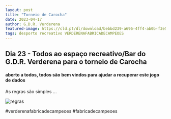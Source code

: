 ```yaml
---
layout: post
title: "Torneio de Carocha"
date: 2023-04-17
author: G.D.R. Verderena
featured-image: https://cld.pt/dl/download/bebbd239-a696-4ff4-ab0b-f3e583e67624/carocha.jpeg
tags: desporto recreativo VERDERENAFABRICADECAMPEOES
---
```



<H2> Dia 23 - Todos ao espaço recreativo/Bar do G.D.R. Verderena para o torneio de Carocha</H2>
<H4> aberto a todos, todos são bem vindos para ajudar a recuperar este jogo de dados</H4>

As regras são simples ...

![regras](https://cld.pt/dl/download/845d705b-c9c5-4b54-a211-d1e5f6cce0fc/Regras%20da%20Carocha-2.png?download=true)

#verderenafabricadecampeoes #fabricadecampeoes 
